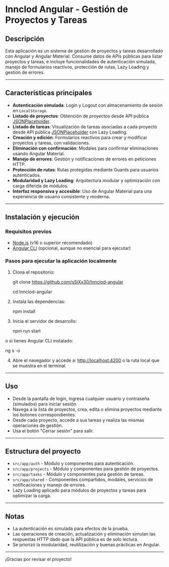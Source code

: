 # Innclod Angular - Gestión de Proyectos y Tareas

## Descripción

Esta aplicación es un sistema de gestión de proyectos y tareas desarrollado con Angular y Angular Material. Consume datos de APIs públicas para listar proyectos y tareas, e incluye funcionalidades de autenticación simulada, manejo de formularios reactivos, protección de rutas, Lazy Loading y gestión de errores.

---

## Características principales

- **Autenticación simulada**: Login y Logout con almacenamiento de sesión en `LocalStorage`.
- **Listado de proyectos**: Obtención de proyectos desde API pública [JSONPlaceholder](https://jsonplaceholder.typicode.com/users).
- **Listado de tareas**: Visualización de tareas asociadas a cada proyecto desde API pública [JSONPlaceholder](https://jsonplaceholder.typicode.com/todos) con Lazy Loading.
- **Creación y edición**: Formularios reactivos para crear y modificar proyectos y tareas, con validaciones.
- **Eliminación con confirmación**: Modales para confirmar eliminaciones usando Angular Material.
- **Manejo de errores**: Gestión y notificaciones de errores en peticiones HTTP.
- **Protección de rutas**: Rutas protegidas mediante Guards para usuarios autenticados.
- **Modularidad y Lazy Loading**: Arquitectura modular y optimización con carga diferida de módulos.
- **Interfaz responsiva y accesible**: Uso de Angular Material para una experiencia de usuario consistente y moderna.

---

## Instalación y ejecución

### Requisitos previos

- [Node.js](https://nodejs.org/) (v16 o superior recomendado)
- [Angular CLI](https://angular.io/cli) (opcional, aunque no esencial para ejecutar)

### Pasos para ejecutar la aplicación localmente

1. Clona el repositorio:
   
   git clone https://github.com/sSiXx30/Innclod-angular

   cd Innclod-angular

3. Instala las dependencias:
   
   npm install

4. Inicia el servidor de desarrollo:

   npm run start

o si tienes Angular CLI instalado:

   ng s -o


4. Abre el navegador y accede a: [http://localhost:4200](http://localhost:4200)
o la ruta local que se muestra en el terminal.

---

## Uso

- Desde la pantalla de login, ingresa cualquier usuario y contraseña (simulados) para iniciar sesión.
- Navega a la lista de proyectos, crea, edita o elimina proyectos mediante los botones correspondientes.
- Desde cada proyecto, accede a sus tareas y realiza las mismas operaciones de gestión.
- Usa el botón "Cerrar sesión" para salir.

---

## Estructura del proyecto

- `src/app/auth` - Módulo y componentes para autenticación.
- `src/app/projects` - Módulo y componentes para gestión de proyectos.
- `src/app/tasks` - Módulo y componentes para gestión de tareas.
- `src/app/shared` - Componentes compartidos, modales, servicios de notificaciones y manejo de errores.
- Lazy Loading aplicado para módulos de proyectos y tareas para optimizar la carga.

---

## Notas

- La autenticación es simulada para efectos de la prueba.
- Las operaciones de creación, actualización y eliminación simulan las respuestas HTTP dado que la API pública es de solo lectura.
- Se priorizó la modularidad, reutilización y buenas prácticas en Angular.

---

¡Gracias por revisar el proyecto!
